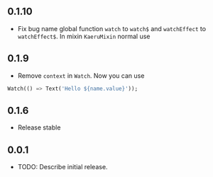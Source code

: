 ## 0.1.10
* Fix bug name global function `watch` to `watch$` and `watchEffect` to `watchEffect$`. In mixin `KaeruMixin` normal use

## 0.1.9
* Remove `context` in `Watch`. Now you can use
```dart
Watch(() => Text('Hello ${name.value}'));
```

## 0.1.6
* Release stable

## 0.0.1

* TODO: Describe initial release.
